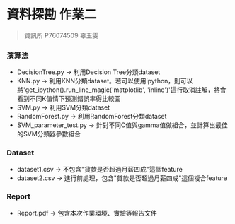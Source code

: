 # 資料探勘 作業二    
> 資訊所 P76074509 辜玉雯

### 演算法
- DecisionTree.py -> 利用Decision Tree分類dataset
- KNN.py -> 利用KNN分類dataset。若可以使用ipython，則可以將'get_ipython().run_line_magic('matplotlib', 'inline')'這行取消註解，將會看到不同K值情下預測錯誤率得比較圖
- SVM.py -> 利用SVM分類dataset
- RandomForest.py -> 利用RandomForest分類dataset
- SVM_parameter_test.py -> 針對不同C值與gamma值做組合，並計算出最佳的SVM分類器參數組合
### Dataset
- dataset1.csv -> 不包含"貸款是否超過月薪四成"這個feature
- dataset2.csv -> 進行前處理，包含"貸款是否超過月薪四成"這個複合feature
### Report
- Report.pdf -> 包含本次作業環境、實驗等報告文件
